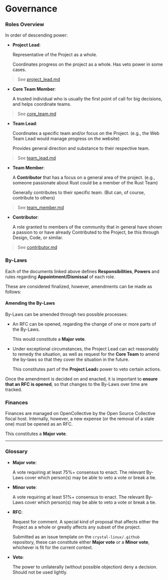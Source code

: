 # Governance

### Roles Overview
In order of descending power:

- **Project Lead**:

  Representative of the Project as a whole. 

  Coordinates progress on the project as a whole. Has veto power in some cases.

> See [project_lead.md](governance/PROJECT_LEAD.md)

- **Core Team Member**:

  A trusted individual who is usually the first point of call for big decisions, and helps coordinate teams.

> See [core_team.md](governance/CORE_TEAM.md)

- **Team Lead**:

  Coordinates a specific team and/or focus on the Project. (e.g., the Web Team Lead would manage progress on the website)

  Provides general direction and substance to their respective team.

> See [team_lead.md](governance/TEAM_LEAD.md)

- **Team Member**:

  A **Contributor** that has a focus on a general area of the project. (e.g., someone passionate about Rust could be a member of the Rust Team)

  Generally contributes to their specific team. (But can, of course, contribute to others)

> See [team_member.md](governance/TEAM_MEMBER.md)

- **Contributor**:

  A role granted to members of the community that in general have shown a passion to or have already Contributed to the Project, be this through Design, Code, or similar.

> See [contributor.md](governance/CONTRIBUTOR.md)

### By-Laws

Each of the documents linked above defines **Responsibilities**, **Powers** and rules regarding **Appointment/Dismissal** of each role.

These are considered finalized, however, amendments can be made as follows:

#### Amending the By-Laws

By-Laws can be amended through two possible processes:

- An RFC can be opened, regarding the change of one or more parts of the By-Laws.

  This would constitute a **Major vote**.

- Under exceptional circumstances, the Project Lead can act reasonably to remedy the situation, as well as request for the **Core Team** to amend the by-laws so that they cover the situation in the future.
    
  This constitutes part of the **Project Lead**s power to veto certain actions.

Once the amendment is decided on and enacted, it is important to **ensure that an RFC is opened**, so that changes to the By-Laws over time are tracked.

### Finances

Finances are managed on OpenCollective by the Open Source Collective fiscal host. Internally, however, a new expense (or the removal of a stale one) must be opened as an RFC.

This constitutes a **Major vote**.

---

### Glossary

- **Major vote**:
  
  A vote requiring at least 75%+ consensus to enact. The relevant By-Laws cover which person(s) may be able to veto a vote or break a tie.

- **Minor vote**:

  A vote requiring at least 51%+ consensus to enact. The relevant By-Laws cover which person(s) may be able to veto a vote or break a tie.

- **RFC**:

  Request for comment. A special kind of proposal that affects either the Project as a whole or greatly affects any subset of the project. 

  Submitted as an issue template on the `crystal-linux/.github` repository, these can constitute either **Major vote** or a **Minor vote**, whichever is fit for the current context.

- **Veto**:

  The power to unilaterally (without possible objection) deny a decision. Should not be used lightly.